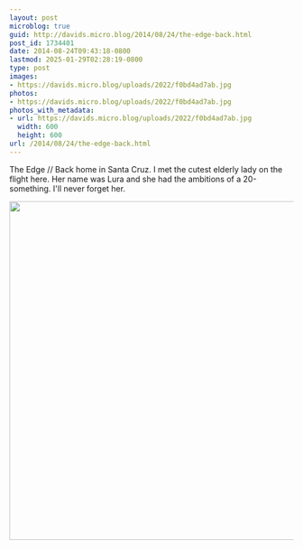 ```yaml
---
layout: post
microblog: true
guid: http://davids.micro.blog/2014/08/24/the-edge-back.html
post_id: 1734401
date: 2014-08-24T09:43:18-0800
lastmod: 2025-01-29T02:28:19-0800
type: post
images:
- https://davids.micro.blog/uploads/2022/f0bd4ad7ab.jpg
photos:
- https://davids.micro.blog/uploads/2022/f0bd4ad7ab.jpg
photos_with_metadata:
- url: https://davids.micro.blog/uploads/2022/f0bd4ad7ab.jpg
  width: 600
  height: 600
url: /2014/08/24/the-edge-back.html
---
```

The Edge // Back home in Santa Cruz. I met the cutest elderly lady on the flight here. Her name was Lura and she had the ambitions of a 20-something. I'll never forget her.

<img src="/uploads/2022/f0bd4ad7ab.jpg" width="600" height="600" alt="">
